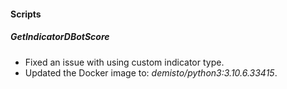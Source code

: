 

#### Scripts

##### GetIndicatorDBotScore
- Fixed an issue with using custom indicator type.
- Updated the Docker image to: *demisto/python3:3.10.6.33415*.
